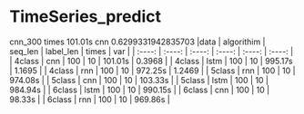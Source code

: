 # TimeSeries_predict
cnn_300 times 101.01s
cnn 0.6299331942835703
|data | algorithim | seq_len | label_len | times | var |
| :----: | :----: | :----: | :----: | :----: | :----: |
| 4class | cnn | 100 | 10 | 101.01s | 0.3968 |
| 4class | lstm | 100 | 10 | 995.17s | 1.1695 |
| 4class | rnn | 100 | 10 | 972.25s | 1.2469 |
| 5class | rnn | 100 | 10 | 974.08s | 
| 5class | cnn | 100 | 10 | 103.33s |
| 5class | lstm | 100 | 10 | 984.94s | 
| 6class | lstm | 100 | 10 | 990.15s |
| 6class | cnn | 100 | 10 | 98.33s |
| 6class | rnn | 100 | 10 | 969.86s | 